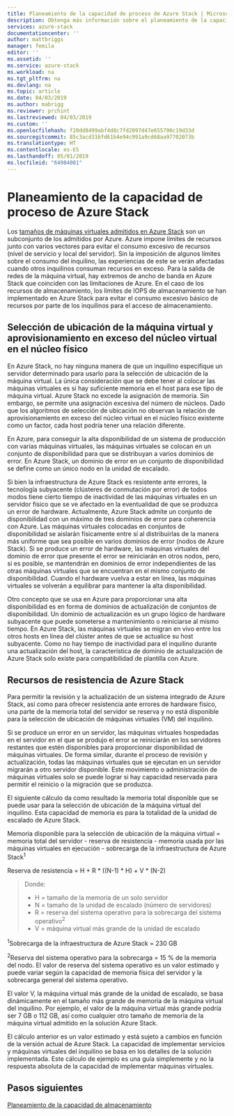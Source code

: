 ```yaml
---
title: Planeamiento de la capacidad de proceso de Azure Stack | Microsoft Docs
description: Obtenga más información sobre el planeamiento de la capacidad de proceso para las implementaciones de Azure Stack.
services: azure-stack
documentationcenter: ''
author: mattbriggs
manager: femila
editor: ''
ms.assetid: ''
ms.service: azure-stack
ms.workload: na
ms.tgt_pltfrm: na
ms.devlang: na
ms.topic: article
ms.date: 04/03/2019
ms.author: mabrigg
ms.reviewer: prchint
ms.lastreviewed: 04/03/2019
ms.custom: ''
ms.openlocfilehash: f20dd8499abf4d8c7fd2097d47e655790c19d33d
ms.sourcegitcommit: 85c3acd316fd61b4e94c991a9cd68aa97702073b
ms.translationtype: HT
ms.contentlocale: es-ES
ms.lasthandoff: 05/01/2019
ms.locfileid: "64984001"
---
```

# <a name="azure-stack-compute-capacity-planning"></a>Planeamiento de la capacidad de proceso de Azure Stack
Los [tamaños de máquinas virtuales admitidos en Azure Stack](../user/azure-stack-vm-sizes.md) son un subconjunto de los admitidos por Azure. Azure impone límites de recursos junto con varios vectores para evitar el consumo excesivo de recursos (nivel de servicio y local del servidor). Sin la imposición de algunos límites sobre el consumo del inquilino, las experiencias de este se verán afectadas cuando otros inquilinos consuman recursos en exceso. Para la salida de redes de la máquina virtual, hay extremos de ancho de banda en Azure Stack que coinciden con las limitaciones de Azure. En el caso de los recursos de almacenamiento, los límites de IOPS de almacenamiento se han implementado en Azure Stack para evitar el consumo excesivo básico de recursos por parte de los inquilinos para el acceso de almacenamiento.  

## <a name="vm-placement-and-virtual-to-physical-core-overprovisioning"></a>Selección de ubicación de la máquina virtual y aprovisionamiento en exceso del núcleo virtual en el núcleo físico
En Azure Stack, no hay ninguna manera de que un inquilino especifique un servidor determinado para usarlo para la selección de ubicación de la máquina virtual. La única consideración que se debe tener al colocar las máquinas virtuales es si hay suficiente memoria en el host para ese tipo de máquina virtual. Azure Stack no excede la asignación de memoria. Sin embargo, se permite una asignación excesiva del número de núcleos. Dado que los algoritmos de selección de ubicación no observan la relación de aprovisionamiento en exceso del núcleo virtual en el núcleo físico existente como un factor, cada host podría tener una relación diferente. 

En Azure, para conseguir la alta disponibilidad de un sistema de producción con varias máquinas virtuales, las máquinas virtuales se colocan en un conjunto de disponibilidad para que se distribuyan a varios dominios de error. En Azure Stack, un dominio de error en un conjunto de disponibilidad se define como un único nodo en la unidad de escalado.

Si bien la infraestructura de Azure Stack es resistente ante errores, la tecnología subyacente (clústeres de conmutación por error) de todos modos tiene cierto tiempo de inactividad de las máquinas virtuales en un servidor físico que se ve afectado en la eventualidad de que se produzca un error de hardware. Actualmente, Azure Stack admite un conjunto de disponibilidad con un máximo de tres dominios de error para coherencia con Azure. Las máquinas virtuales colocadas en conjuntos de disponibilidad se aislarán físicamente entre sí al distribuirlas de la manera más uniforme que sea posible en varios dominios de error (nodos de Azure Stack). Si se produce un error de hardware, las máquinas virtuales del dominio de error que presente el error se reiniciarán en otros nodos, pero, si es posible, se mantendrán en dominios de error independientes de las otras máquinas virtuales que se encuentran en el mismo conjunto de disponibilidad. Cuando el hardware vuelva a estar en línea, las máquinas virtuales se volverán a equilibrar para mantener la alta disponibilidad.

Otro concepto que se usa en Azure para proporcionar una alta disponibilidad es en forma de dominios de actualización de conjuntos de disponibilidad. Un dominio de actualización es un grupo lógico de hardware subyacente que puede someterse a mantenimiento o reiniciarse al mismo tiempo. En Azure Stack, las máquinas virtuales se migran en vivo entre los otros hosts en línea del clúster antes de que se actualice su host subyacente. Como no hay tiempo de inactividad para el inquilino durante una actualización del host, la característica de dominio de actualización de Azure Stack solo existe para compatibilidad de plantilla con Azure.

## <a name="azure-stack-resiliency-resources"></a>Recursos de resistencia de Azure Stack
Para permitir la revisión y la actualización de un sistema integrado de Azure Stack, así como para ofrecer resistencia ante errores de hardware físico, una parte de la memoria total del servidor se reserva y no está disponible para la selección de ubicación de máquinas virtuales (VM) del inquilino.

Si se produce un error en un servidor, las máquinas virtuales hospedadas en el servidor en el que se produjo el error se reiniciarán en los servidores restantes que estén disponibles para proporcionar disponibilidad de máquinas virtuales. De forma similar, durante el proceso de revisión y actualización, todas las máquinas virtuales que se ejecutan en un servidor migrarán a otro servidor disponible. Este movimiento o administración de máquinas virtuales solo se puede lograr si hay capacidad reservada para permitir el reinicio o la migración que se produzca.

El siguiente cálculo da como resultado la memoria total disponible que se puede usar para la selección de ubicación de la máquina virtual del inquilino. Esta capacidad de memoria es para la totalidad de la unidad de escalado de Azure Stack.

  Memoria disponible para la selección de ubicación de la máquina virtual = memoria total del servidor - reserva de resistencia - memoria usada por las máquinas virtuales en ejecución - sobrecarga de la infraestructura de Azure Stack<sup>1</sup>

  Reserva de resistencia = H + R * ((N-1) * H) + V * (N-2)

> Donde:
> - H = tamaño de la memoria de un solo servidor
> - N = tamaño de la unidad de escalado (número de servidores)
> - R = reserva del sistema operativo para la sobrecarga del sistema operativo<sup>2</sup>
> - V = máquina virtual más grande de la unidad de escalado

  <sup>1</sup>Sobrecarga de la infraestructura de Azure Stack = 230 GB

  <sup>2</sup>Reserva del sistema operativo para la sobrecarga = 15 % de la memoria del nodo. El valor de reserva del sistema operativo es un valor estimado y puede variar según la capacidad de memoria física del servidor y la sobrecarga general del sistema operativo.

El valor V, la máquina virtual más grande de la unidad de escalado, se basa dinámicamente en el tamaño más grande de memoria de la máquina virtual del inquilino. Por ejemplo, el valor de la máquina virtual más grande podría ser 7 GB o 112 GB, así como cualquier otro tamaño de memoria de la máquina virtual admitido en la solución Azure Stack.

El cálculo anterior es un valor estimado y está sujeto a cambios en función de la versión actual de Azure Stack. La capacidad de implementar servicios y máquinas virtuales del inquilino se basa en los detalles de la solución implementada. Este cálculo de ejemplo es una guía simplemente y no la respuesta absoluta de la capacidad de implementar máquinas virtuales.



## <a name="next-steps"></a>Pasos siguientes
[Planeamiento de la capacidad de almacenamiento](capacity-planning-storage.md)
